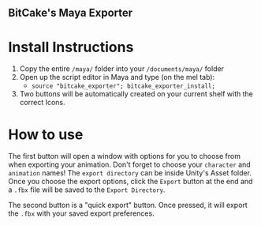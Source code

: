 ## BitCake's Maya Exporter

# Install Instructions

1. Copy the entire `/maya/` folder into your `/documents/maya/` folder
1. Open up the script editor in Maya and type (on the mel tab):
    - `source "bitcake_exporter"; bitcake_exporter_install;`
1. Two buttons will be automatically created on your current shelf with the correct Icons.

# How to use

The first button will open a window with options for you to choose from when exporting your animation.
Don't forget to choose your `character` and `animation` names! The `export directory` can be inside Unity's Asset folder.
Once you choose the export options, click the `Export` button at the end and a `.fbx` file will be saved to the `Export Directory`.

The second button is a "quick export" button. Once pressed, it will export the `.fbx` with your saved export preferences.
